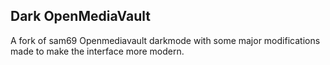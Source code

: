 ## Dark OpenMediaVault
A fork of sam69 Openmediavault darkmode with some major modifications made to make the interface more modern.
